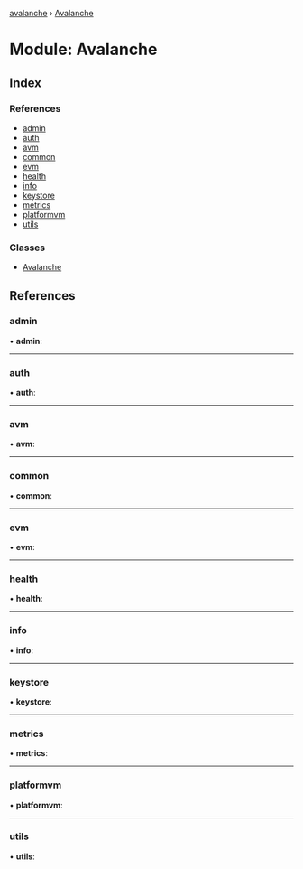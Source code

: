 [avalanche](../README.md) › [Avalanche](avalanche.md)

# Module: Avalanche

## Index

### References

* [admin](avalanche.md#admin)
* [auth](avalanche.md#auth)
* [avm](avalanche.md#avm)
* [common](avalanche.md#common)
* [evm](avalanche.md#evm)
* [health](avalanche.md#health)
* [info](avalanche.md#info)
* [keystore](avalanche.md#keystore)
* [metrics](avalanche.md#metrics)
* [platformvm](avalanche.md#platformvm)
* [utils](avalanche.md#utils)

### Classes

* [Avalanche](../classes/avalanche.avalanche-1.md)

## References

###  admin

• **admin**:

___

###  auth

• **auth**:

___

###  avm

• **avm**:

___

###  common

• **common**:

___

###  evm

• **evm**:

___

###  health

• **health**:

___

###  info

• **info**:

___

###  keystore

• **keystore**:

___

###  metrics

• **metrics**:

___

###  platformvm

• **platformvm**:

___

###  utils

• **utils**:
